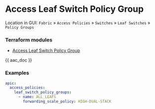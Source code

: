 # Access Leaf Switch Policy Group

Location in GUI:
`Fabric` » `Access Policies` » `Switches` » `Leaf Switches` » `Policy Groups`

### Terraform modules

* [Access Leaf Switch Policy Group](https://registry.terraform.io/modules/netascode/access-leaf-switch-policy-group/aci/latest)

{{ aac_doc }}
### Examples

```yaml
apic:
  access_policies:
    leaf_switch_policy_groups:
      - name: ALL_LEAFS
        forwarding_scale_policy: HIGH-DUAL-STACK
```
